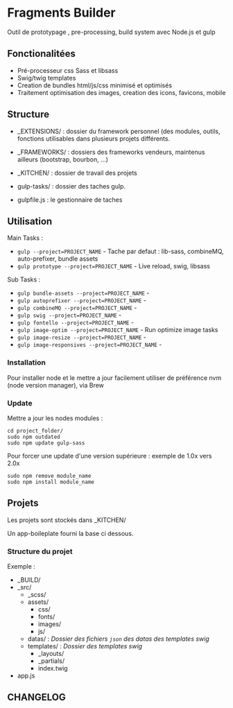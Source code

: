 # Fragments Builder

Outil de prototypage , pre-processing, build system avec Node.js et gulp

## Fonctionalitées

- Pré-processeur css Sass et libsass
- Swig/twig templates
- Creation de bundles html/js/css minimisé et optimisés
- Traitement optimisation des images, creation des icons, favicons, mobile

## Structure 

* _EXTENSIONS/ : dossier du framework personnel (des modules, outils, fonctions utilisables dans plusieurs projets différents.

* _FRAMEWORKS/ : dossiers des frameworks vendeurs, maintenus ailleurs (bootstrap, bourbon, ...)

* _KITCHEN/ : dossier de travail des projets

* gulp-tasks/ : dossier des taches gulp.

* gulpfile.js : le gestionnaire de taches

## Utilisation

Main Tasks :

*   `gulp --project=PROJECT_NAME`  - Tache par defaut : lib-sass, combineMQ, auto-prefixer, bundle assets
*   `gulp prototype --project=PROJECT_NAME` - Live reload, swig, libsass

Sub Tasks :

*   `gulp bundle-assets --project=PROJECT_NAME` -
*   `gulp autoprefixer --project=PROJECT_NAME` -
*   `gulp combineMQ --project=PROJECT_NAME` - 
*   `gulp swig --project=PROJECT_NAME` - 
*   `gulp fontello --project=PROJECT_NAME` -
*   `gulp image-optim --project=PROJECT_NAME` - Run optimize image tasks
*   `gulp image-resize --project=PROJECT_NAME` - 
*   `gulp image-responsives --project=PROJECT_NAME` -


### Installation

Pour installer node et le mettre a jour facilement utiliser de préférence nvm (node version manager), via Brew


### Update

Mettre a jour les nodes modules :

```
cd project_folder/
sudo npm outdated
sudo npm update gulp-sass
```

Pour forcer une update d'une version supérieure : exemple de 1.0x vers 2.0x

```
sudo npm remove module_name
sudo npm install module_name
```

## Projets

Les projets sont stockés dans _KITCHEN/

Un app-boileplate fourni la base ci dessous.

### Structure du projet

Exemple :

* _BUILD/
* _src/
    *	_scss/
    * 	assets/
        *	css/
        *	fonts/
        *	images/
        *	js/
    * 	datas/ : *Dossier des fichiers `json` des datas des templates swig*
    * 	templates/ : *Dossier des templates swig*
        *	_layouts/
        *	_partials/
        *	index.twig	
* app.js







## CHANGELOG



